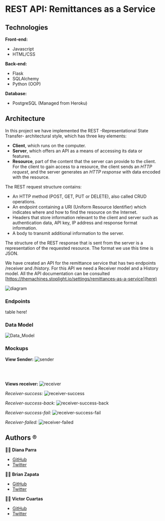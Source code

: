# REST API: Remittances as a Service

## Technologies

**Front-end:**

- Javascript
- HTML/CSS

**Back-end:**

- Flask
- SQLAlchemy
- Python (OOP)

**Database:**

- PostgreSQL (Managed from Heroku)

## Architecture

In this project we have implemented the REST -Representational State Transfer- architectural style, which has three key elements:

- **Client**, which runs on the computer.
- **Server**, which offers an API as a means of accessing its data or features.
- **Resource**, part of the content that the server can provide to the client. For the client to gain access to a resource, the client sends an _HTTP request_, and the server generates an _HTTP response_ with data encoded with the resource.

The REST request structure contains:

- An HTTP method (POST, GET, PUT or DELETE), also called CRUD operations.
- An endpoint containing a URI (Uniform Resource Identifier) which indicates where and how to find the resource on the Internet.
- Headers that store information relevant to the client and server such as authentication data, API key, IP address and response format information.
- A body to transmit additional information to the server.

The structure of the REST response that is sent from the server is a representation of the requested resource. The format we use this time is JSON.

We have created an API for the remittance service that has two endpoints /receiver and /history. For this API we need a Receiver model and a History model. All the API documentation can be consulted [https://themachines.stoplight.io/settings/remittances-as-a-service](here)

![diagram](img/diagram_arch.png)

### Endpoints

table here!

### Data Model

![Data_Model](img/data_model.png)

### Mockups

**View Sender:**
![sender](img/sender.png)

<br></br>

**Views receiver:**
![receiver](img/receiver.png)

_Receiver-success:_
![receiver-success](img/receiver-success.png)

*Receiver-success-back:*
![receiver-success-back](img/success-return.png)

*Receiver-success-fail:*
![receiver-success-fail](img/collect_failed.png)

*Receiver-failed:*
![receiver-failed](img/receiver-failed.png)

## Authors :registered:
:woman_technologist: **Diana Parra**
* [GitHub](https://github.com/dianaparr)
* [Twitter](https://twitter.com/dianaparra017)

:man_technologist: **Brian Zapata**
* [GitHub](https://github.com/brian-1989)
* [Twitter](https://twitter.com/BrianZa03390210)

:man_technologist: **Victor Cuartas**
* [GitHub](https://github.com/vicuartas230/)
* [Twitter](https://twitter.com/vicuartas230)
